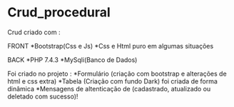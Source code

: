 # Crud_procedural

 Crud criado com :
 
 FRONT
    *Bootstrap(Css e Js)
    *Css e Html puro em algumas situações

 BACK
    *PHP 7.4.3
    *MySqli(Banco de Dados)

 
 
 Foi criado no projeto :
    *Formulário (criação com bootstrap e alterações de html e css extra)
    *Tabela (Criação com fundo Dark) foi criada de forma dinâmica
    *Mensagens de altenticação de (cadastrado, atualizado ou deletado com sucesso)!

